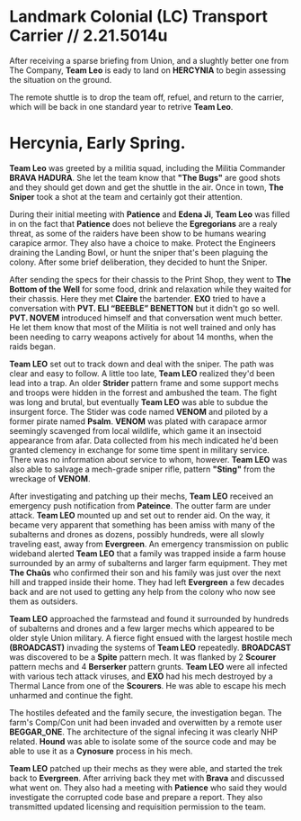 # Landmark Colonial (LC) Transport Carrier // 2.21.5014u
After receiving a sparse briefing from Union, and a slughtly better one from The Company, **Team Leo** is eady to land on **HERCYNIA** to begin assessing the situation on the ground.

The remote shuttle is to drop the team off, refuel, and return to the carrier, which will be back in one standard year to retrive **Team Leo**.

# Hercynia, Early Spring.
**Team Leo** was greeted by a militia squad, including the Militia Commander **BRAVA HADURA**. She let the team know that **"The Bugs"** are good shots and they should get down and get the shuttle in the air. Once in town, **The Sniper** took a shot at the team and certainly got their attention. 

During their initial meeting with **Patience** and **Edena Ji**, **Team Leo** was filled in on the fact that **Patience** does not believe the **Egregorians** are a realy threat, as some of the raiders have been show to be humans wearing carapice armor. They also have a choice to make. Protect the Engineers draining the Landing Bowl, or hunt the sniper that's been plaguing the colony. After some brief deliberation, they decided to hunt the Sniper. 

After sending the specs for their chassis to the Print Shop, they went to **The Bottom of the Well** for some food, drink and relaxation while they waited for their chassis. Here they met **Claire** the bartender. **EXO** tried to have a conversation with **PVT. ELI “BEEBLE” BENETTON** but it didn't go so well. **PVT. NOVEM** introduced himself and that conversation went much better. He let them know that most of the Militia is not well trained and only has been needing to carry weapons actively for about 14 months, when the raids began.

**Team LEO** set out to track down and deal with the sniper. The path was clear and easy to follow. A little too late, **Team LEO** realized they'd been lead into a trap. An older **Strider** pattern frame and some support mechs and troops were hidden in the forrest and ambushed the team. The fight was long and brutal, but eventually **Team LEO** was able to subdue the insurgent force. The Stider was code named **VENOM** and piloted by a former pirate named **Psalm**. **VENOM** was plated with carapace armor seemingly scavenged from local wildlife, which game it an insectoid appearance from afar. Data collected from his mech indicated he'd been granted clemency in exchange for some time spent in military service. There was no information about service to whom, however. **Team LEO** was also able to salvage a mech-grade sniper rifle, pattern **"Sting"** from the wreckage of **VENOM**.

After investigating and patching up their mechs, **Team LEO** received an emergency push notification from **Pateince**. The outter farm are under attack. **Team LEO** mounted up and set out to render aid. On the way, it became very apparent that something has been amiss with many of the subalterns and drones as dozens, possibly hundreds, were all slowly traveling east, away from **Evergreen**. An emergency transmission on public wideband alerted **Team LEO** that a family was trapped inside a farm house surrounded by an army of subalterns and larger farm equipment. They met **The Chaûs** who confirmed their son and his family was just over the next hill and trapped inside their home. They had left **Evergreen** a few decades back and are not used to getting any help from the colony who now see them as outsiders.

**Team LEO** approached the farmstead and found it surrounded by hundreds of subalterns and drones and a few larger mechs which appeared to be older style Union military. A fierce fight ensued with the largest hostile mech **(BROADCAST)** invading the systems of **Team LEO** repeatedly. **BROADCAST** was discovered to be a **Spite** pattern mech. It was flanked by 2 **Scourer** pattern mechs and 4 **Berserker** pattern grunts. **Team LEO** were all infected with various tech attack viruses, and **EXO** had his mech destroyed by a Thermal Lance from one of the **Scourers**. He was able to escape his mech unharmed and continue the fight. 

The hostiles defeated and the family secure, the investigation began. The farm's Comp/Con unit had been invaded and overwitten by a remote user **BEGGAR_ONE**. The architecture of the signal infecing it was clearly NHP related. **Hound** was able to isolate some of the source code and may be able to use it as a **Cynosure** process in his mech.

**Team LEO** patched up their mechs as they were able, and started the trek back to **Evergreen**.
After arriving back they met with **Brava** and discussed what went on. They also had a meeting with **Patience** who said they would investigate the corrupted code base and prepare a report. They also transmitted updated licensing and requisition permission to the team.
